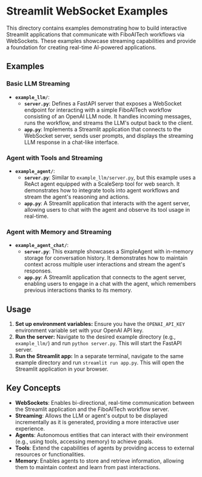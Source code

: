 # Streamlit WebSocket Examples

This directory contains examples demonstrating how to build interactive Streamlit applications that communicate with FiboAITech workflows via WebSockets. These examples showcase streaming capabilities and provide a foundation for creating real-time AI-powered applications.

## Examples

### Basic LLM Streaming

- **`example_llm/`**:
    - **`server.py`**: Defines a FastAPI server that exposes a WebSocket endpoint for interacting with a simple FiboAITech workflow consisting of an OpenAI LLM node. It handles incoming messages, runs the workflow, and streams the LLM's output back to the client.
    - **`app.py`**: Implements a Streamlit application that connects to the WebSocket server, sends user prompts, and displays the streaming LLM response in a chat-like interface.

### Agent with Tools and Streaming

- **`example_agent/`**:
    - **`server.py`**: Similar to `example_llm/server.py`, but this example uses a ReAct agent equipped with a ScaleSerp tool for web search. It demonstrates how to integrate tools into agent workflows and stream the agent's reasoning and actions.
    - **`app.py`**: A Streamlit application that interacts with the agent server, allowing users to chat with the agent and observe its tool usage in real-time.

### Agent with Memory and Streaming

- **`example_agent_chat/`**:
    - **`server.py`**: This example showcases a SimpleAgent with in-memory storage for conversation history. It demonstrates how to maintain context across multiple user interactions and stream the agent's responses.
    - **`app.py`**: A Streamlit application that connects to the agent server, enabling users to engage in a chat with the agent, which remembers previous interactions thanks to its memory.

## Usage

1. **Set up environment variables:** Ensure you have the `OPENAI_API_KEY` environment variable set with your OpenAI API key.
2. **Run the server:** Navigate to the desired example directory (e.g., `example_llm/`) and run `python server.py`. This will start the FastAPI server.
3. **Run the Streamlit app:** In a separate terminal, navigate to the same example directory and run `streamlit run app.py`. This will open the Streamlit application in your browser.

## Key Concepts

- **WebSockets**: Enables bi-directional, real-time communication between the Streamlit application and the FiboAITech workflow server.
- **Streaming**: Allows the LLM or agent's output to be displayed incrementally as it is generated, providing a more interactive user experience.
- **Agents**: Autonomous entities that can interact with their environment (e.g., using tools, accessing memory) to achieve goals.
- **Tools**: Extend the capabilities of agents by providing access to external resources or functionalities.
- **Memory**: Enables agents to store and retrieve information, allowing them to maintain context and learn from past interactions.
